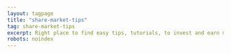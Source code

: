 ```yaml
---
layout: tagpage
title: "share-market-tips"
tag: share-market-tips
excerpt: Right place to find easy tips, tutorials, to invest and earn money through share market, mutual funds, intraday trading
robots: noindex
---
```


